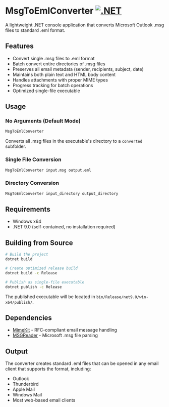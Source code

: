 # MsgToEmlConverter [![.NET](https://github.com/djgosnell/MsgToEmlConverter/actions/workflows/dotnet.yml/badge.svg)](https://github.com/djgosnell/MsgToEmlConverter/actions/workflows/dotnet.yml)

A lightweight .NET console application that converts Microsoft Outlook .msg files to standard .eml format.

## Features

- Convert single .msg files to .eml format
- Batch convert entire directories of .msg files
- Preserves all email metadata (sender, recipients, subject, date)
- Maintains both plain text and HTML body content
- Handles attachments with proper MIME types
- Progress tracking for batch operations
- Optimized single-file executable

## Usage

### No Arguments (Default Mode)
```bash
MsgToEmlConverter
```
Converts all .msg files in the executable's directory to a `converted` subfolder.

### Single File Conversion
```bash
MsgToEmlConverter input.msg output.eml
```

### Directory Conversion
```bash
MsgToEmlConverter input_directory output_directory
```

## Requirements

- Windows x64
- .NET 9.0 (self-contained, no installation required)

## Building from Source

```bash
# Build the project
dotnet build

# Create optimized release build
dotnet build -c Release

# Publish as single-file executable
dotnet publish -c Release
```

The published executable will be located in `bin/Release/net9.0/win-x64/publish/`.

## Dependencies

- [MimeKit](https://github.com/jstedfast/MimeKit) - RFC-compliant email message handling
- [MSGReader](https://github.com/Sicos1977/MSGReader) - Microsoft .msg file parsing

## Output

The converter creates standard .eml files that can be opened in any email client that supports the format, including:
- Outlook
- Thunderbird
- Apple Mail
- Windows Mail
- Most web-based email clients